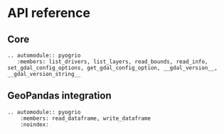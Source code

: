 # API reference

## Core

```{eval-rst}
.. automodule:: pyogrio
   :members: list_drivers, list_layers, read_bounds, read_info, set_gdal_config_options, get_gdal_config_option, __gdal_version__, __gdal_version_string__
```


## GeoPandas integration

```{eval-rst}
.. automodule:: pyogrio
    :members: read_dataframe, write_dataframe
    :noindex:
```